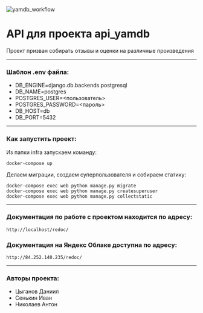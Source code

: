 ![yamdb_workflow](https://github.com/Axe-s/yamdb_final/actions/workflows/yamdb_workflow.yml/badge.svg)

# API для проекта api_yamdb
Проект призван собирать отзывы и оценки на различные произведения
***

### Шаблон .env файла:
* DB_ENGINE=django.db.backends.postgresql
* DB_NAME=postgres
* POSTGRES_USER=<пользователь>
* POSTGRES_PASSWORD=<пароль>
* DB_HOST=db 
* DB_PORT=5432 
***
### Как запустить проект:
Из папки infra запускаем команду:
```
docker-compose up
```

Делаем миграции, создаем суперпользователя и собираем статику:
```
docker-compose exec web python manage.py migrate
docker-compose exec web python manage.py createsuperuser
docker-compose exec web python manage.py collectstatic
```
***

### Документация по работе с проектом находится по адресу:
```
http://localhost/redoc/
```
### Документация на Яндекс Облаке доступна по адресу:
```
http://84.252.140.235/redoc/
```
***
### Авторы проекта:

* Цыганов Даниил
* Сенькин Иван
* Николаев Антон

